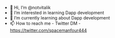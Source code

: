 - 👋 Hi, I’m @notvitalik
- 👀 I’m interested in learning Dapp development 
- 🌱 I’m currently learning about Dapp development
- 📫 How to reach me - Twitter DM - https://twitter.com/spacemanfour444

<!---
notvitalik/notvitalik is a ✨ special ✨ repository because its `README.md` (this file) appears on your GitHub profile.
You can click the Preview link to take a look at your changes.
--->
